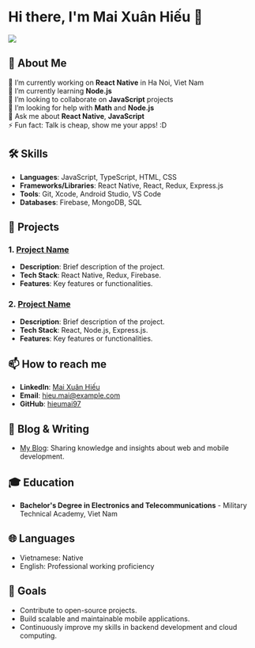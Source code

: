 # Hi there, I'm Mai Xuân Hiếu 👋

![](https://komarev.com/ghpvc/?username=hieumai97)

## 🚀 About Me

🔭 I’m currently working on **React Native** in Ha Noi, Viet Nam  
🌱 I’m currently learning **Node.js**  
👯 I’m looking to collaborate on **JavaScript** projects  
🤔 I’m looking for help with **Math** and **Node.js**  
💬 Ask me about **React Native**, **JavaScript**  
⚡ Fun fact: Talk is cheap, show me your apps! :D

## 🛠️ Skills

- **Languages**: JavaScript, TypeScript, HTML, CSS
- **Frameworks/Libraries**: React Native, React, Redux, Express.js
- **Tools**: Git, Xcode, Android Studio, VS Code
- **Databases**: Firebase, MongoDB, SQL

## 🌟 Projects

### 1. [Project Name](https://github.com/hieumai97/project-repo)
   - **Description**: Brief description of the project.
   - **Tech Stack**: React Native, Redux, Firebase.
   - **Features**: Key features or functionalities.

### 2. [Project Name](https://github.com/hieumai97/project-repo)
   - **Description**: Brief description of the project.
   - **Tech Stack**: React, Node.js, Express.js.
   - **Features**: Key features or functionalities.

## 📫 How to reach me

- **LinkedIn**: [Mai Xuân Hiếu](https://www.linkedin.com/in/hieumai97)
- **Email**: [hieu.mai@example.com](mailto:hieu.mai@example.com)
- **GitHub**: [hieumai97](https://github.com/hieumai97)

## 📝 Blog & Writing

- [My Blog](https://myblog.com): Sharing knowledge and insights about web and mobile development.

## 🎓 Education

- **Bachelor's Degree in Electronics and Telecommunications** - Military Technical Academy, Viet Nam

## 🌐 Languages

- Vietnamese: Native
- English: Professional working proficiency

## 🎯 Goals

- Contribute to open-source projects.
- Build scalable and maintainable mobile applications.
- Continuously improve my skills in backend development and cloud computing.

